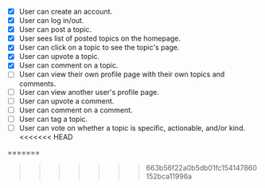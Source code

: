 - [x] User can create an account.
- [x] User can log in/out.
- [x] User can post a topic.
- [x] User sees list of posted topics on the homepage.
- [x] User can click on a topic to see the topic's page.
- [x] User can upvote a topic.
- [x] User can comment on a topic.
- [ ] User can view their own profile page with their own topics and comments.
- [ ] User can view another user's profile page.
- [ ] User can upvote a comment.
- [ ] User can comment on a comment.
- [ ] User can tag a topic.
- [ ] User can vote on whether a topic is specific, actionable, and/or kind.
<<<<<<< HEAD

=======
>>>>>>> 663b56f22a0b5db01fc154147860152bca11996a

